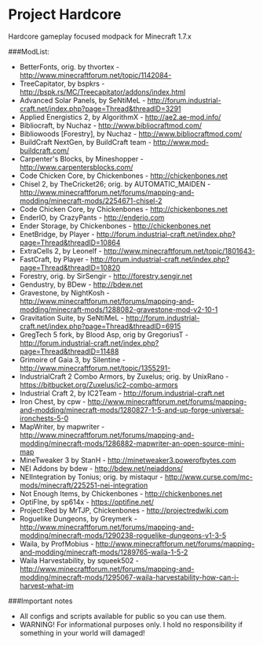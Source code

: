 Project Hardcore
================
Hardcore gameplay focused modpack for Minecraft 1.7.x


###ModList:
* BetterFonts, orig. by thvortex - http://www.minecraftforum.net/topic/1142084-
* TreeCapitator, by bspkrs - http://bspk.rs/MC/Treecapitator/addons/index.html
* Advanced Solar Panels, by SeNtiMeL - http://forum.industrial-craft.net/index.php?page=Thread&threadID=3291
* Applied Energistics 2, by AlgorithmX - http://ae2.ae-mod.info/
* Bibliocraft, by Nuchaz - http://www.bibliocraftmod.com/
* Bibliowoods [Forestry], by Nuchaz - http://www.bibliocraftmod.com/
* BuildCraft NextGen, by BuildCraft team - http://www.mod-buildcraft.com/
* Carpenter's Blocks, by Mineshopper - http://www.carpentersblocks.com/
* Code Chicken Core, by Chickenbones - http://chickenbones.net
* Chisel 2, by TheCricket26; orig. by AUTOMATIC_MAIDEN - http://www.minecraftforum.net/forums/mapping-and-modding/minecraft-mods/2254671-chisel-2
* Code Chicken Core, by Chickenbones - http://chickenbones.net
* EnderIO, by CrazyPants - http://enderio.com
* Ender Storage, by Chickenbones - http://chickenbones.net
* EnetBridge, by Player - http://forum.industrial-craft.net/index.php?page=Thread&threadID=10864
* ExtraCells 2, by Leonelf - http://www.minecraftforum.net/topic/1801643-
* FastCraft, by Player - http://forum.industrial-craft.net/index.php?page=Thread&threadID=10820
* Forestry, orig. by SirSengir - http://forestry.sengir.net
* Gendustry, by BDew - http://bdew.net
* Gravestone, by NightKosh - http://www.minecraftforum.net/forums/mapping-and-modding/minecraft-mods/1288082-gravestone-mod-v2-10-1
* Gravitation Suite, by SeNtiMeL - http://forum.industrial-craft.net/index.php?page=Thread&threadID=6915
* GregTech 5 fork, by Blood Asp, orig by GregoriusT - http://forum.industrial-craft.net/index.php?page=Thread&threadID=11488
* Grimoire of Gaia 3, by Silentine - http://www.minecraftforum.net/topic/1355291-
* IndustrialCraft 2 Combo Armors, by Zuxelus; orig. by UnixRano - https://bitbucket.org/Zuxelus/ic2-combo-armors
* Industrial Craft 2, by IC2Team - http://forum.industrial-craft.net
* Iron Chest, by cpw - http://www.minecraftforum.net/forums/mapping-and-modding/minecraft-mods/1280827-1-5-and-up-forge-universal-ironchests-5-0
* MapWriter, by mapwriter - http://www.minecraftforum.net/forums/mapping-and-modding/minecraft-mods/1286882-mapwriter-an-open-source-mini-map
* MineTweaker 3 by StanH - http://minetweaker3.powerofbytes.com
* NEI Addons by bdew - http://bdew.net/neiaddons/
* NEIIntegration by Tonius; orig. by mistaqur - http://www.curse.com/mc-mods/minecraft/225251-nei-integration
* Not Enough Items, by Chickenbones - http://chickenbones.net
* OptiFIne, by sp614x - https://optifine.net/
* Project:Red by MrTJP, Chickenbones - http://projectredwiki.com
* Roguelike Dungeons, by Greymerk - http://www.minecraftforum.net/forums/mapping-and-modding/minecraft-mods/1290238-roguelike-dungeons-v1-3-5
* Waila, by ProfMobius - http://www.minecraftforum.net/forums/mapping-and-modding/minecraft-mods/1289765-waila-1-5-2
* Waila Harvestability, by squeek502 - http://www.minecraftforum.net/forums/mapping-and-modding/minecraft-mods/1295067-waila-harvestability-how-can-i-harvest-what-im



###Important notes
* All configs and scripts available for public so you can use them.
* WARNING! For informational purposes only. I hold no responsibility if something in your world will damaged!
